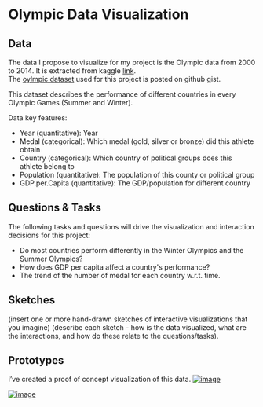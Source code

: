 # Olympic Data Visualization
## Data 
The data I propose to visualize for my project is the Olympic data from 2000 to 2014. It is extracted from kaggle [link](https://www.kaggle.com/the-guardian/olympic-games).  
The [oylmpic dataset](https://gist.github.com/RuofanChen/b8ab70bdb93f363cf55e6390ad39805b) used for this project is posted on github gist. 

This dataset describes the performance of different countries in every Olympic Games (Summer and Winter).

Data key features:
* Year (quantitative): Year
* Medal (categorical): Which medal (gold, silver or bronze) did this athlete obtain
* Country (categorical): Which country of political groups does this athlete belong to
* Population (quantitative): The population of this county or political group
* GDP.per.Capita (quantitative): The GDP/population for different country


## Questions & Tasks
The following tasks and questions will drive the visualization and interaction decisions for this project:  

* Do most countries perform differently in the Winter Olympics and the Summer Olympics?
* How does GDP per capita affect a country's performance?
* The trend of the number of medal for each country w.r.t. time.

## Sketches
(insert one or more hand-drawn sketches of interactive visualizations that you imagine) (describe each sketch - how is the data visualized, what are the interactions, and how do these relate to the questions/tasks). 



## Prototypes
I’ve created a proof of concept visualization of this data.
[![image](https://user-images.githubusercontent.com/57047582/134273629-f4adb498-2362-47d5-a815-6ff1549d15b2.png)](https://vizhub.com/RuofanChen/af53cd1647bd45ebbfd0886ad51f5e48)

[![image](https://user-images.githubusercontent.com/57047582/134274019-9ac4e988-0215-4f3c-a5de-f81dd8bda8eb.png)](https://vizhub.com/RuofanChen/f1c54c3e6630474bb37f77bebd48f42f)
